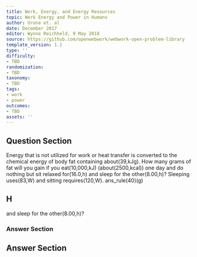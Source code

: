 ```yaml
---
title: Work, Energy, and Energy Resources
topic: Work Energy and Power in Humans
author: Urone et. al
date: December 2017
editor: Wynne Reichheld, 9 May 2018
source: https://github.com/openwebwork/webwork-open-problem-library
template_version: 1.1
type: ''
difficulty:
- TBD
randomization:
- TBD
taxonomy:
- TBD
tags:
- work
- power
outcomes:
- TBD
assets: ''
---
```


## Question Section 

Energy that is not utilized for work or heat transfer is converted to the chemical energy of body fat containing about(39,kJg). How many grams of fat will you gain if you eat(10,000,kJ) (about(2500,kcal)) one day and do nothing but sit relaxed for(16.0,h) and sleep for the other(8.00,h)?
Sleeping uses(83,W) and sitting requires(120,W).
ans_rule(40)(g)

## H
and sleep for the other(8.00,h)?
### Answer Section


## Answer Section

